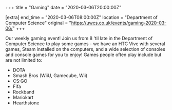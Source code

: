 +++
title = "Gaming"
date = "2020-03-06T20:00:00Z"

[extra]
end_time = "2020-03-06T08:00:00Z"
location = "Department of Computer Science"
original = "https://uwcs.co.uk/events/gaming-2020-03-06/"
+++

Our weekly gaming event\! Join us from 8 'til late in the Department of Computer Science to play some games - we have an HTC Vive with several games, Steam installed on the computers, and a wide selection of consoles and console games for you to enjoy\! Games people often play include but are not limited to:  

  - DOTA  
  - Smash Bros (WiiU, Gamecube, Wii)  
  - CS:GO  
  - Fifa  
  - Rockband  
  - Mariokart  
  - Hearthstone

